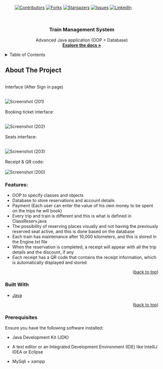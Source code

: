 <a name="readme-top"></a>

<!-- PROJECT SHIELDS -->
&nbsp; &nbsp; &nbsp; &nbsp; 
[![Contributors][contributors-shield]][contributors-url]
[![Forks][forks-shield]][forks-url]
[![Stargazers][stars-shield]][stars-url]
[![Issues][issues-shield]][issues-url]
[![LinkedIn][linkedin-shield]][linkedin-url]



<!-- PROJECT LOGO -->
<br />
<div align="center">
  <h3 align="center">Train Management System</h3>

  <p align="center">
    Advanced Java application (OOP + Database)
    <br />
    <a href="https://github.com/Arsany-Osama/Train-Management-System-Java/tree/master"><strong>Explore the docs »</strong></a>
  </p>
</div>



<!-- TABLE OF CONTENTS -->
<details>
  <summary>Table of Contents</summary>
  <ol>
    <li>
      <a href="#about-the-project">About The Project</a>
      <ul>
        <li><a href="#built-with">Built With</a></li>
      </ul>
    </li>
    <li>
      <a href="#getting-started">Getting Started</a>
      <ul>
        <li><a href="#prerequisites">Prerequisites</a></li>
      </ul>
    </li>
  </ol>
</details>



<!-- ABOUT THE PROJECT -->

## About The Project
</br>
Interface (After Sign in page) 
</br></br>

![Screenshot (201)](https://github.com/Arsany-Osama/Train-Management-System-Java/assets/160052013/c88d273a-9ea4-4ee2-ba71-0225cf8f8c3a)
</br></br>
Booking ticket interface:
</br></br>

![Screenshot (202)](https://github.com/Arsany-Osama/Train-Management-System-Java/assets/160052013/c3281a71-2a5d-4d4a-9aab-e1e1d9a0b77e)
</br></br>
Seats interface:
</br></br>

![Screenshot (203)](https://github.com/Arsany-Osama/Train-Management-System-Java/assets/160052013/b08971d0-b1a0-49c1-9739-5576a36daab4)
</br></br>
Receipt & QR code:
</br></br>
![Screenshot (200)](https://github.com/Arsany-Osama/Train-Management-System-Java/assets/160052013/d7c401ee-9efb-4298-88f7-68a6419ff04e)


### Features:
- OOP to specify classes and objects
- Database to store reservations and account details
- Payment (Each user can enter the value of his own money to be spent on the trips he will book)
- Every trip and train is different and this is what is defined in ClassReserv.java
- The possibility of reserving places visually and not having the previously reserved seat active, and this is done based on the database
- Each train has maintenance after 10,000 kilometers, and this is stored in the Engine.txt file
- When the reservation is completed, a receipt will appear with all the trip details and the discount, if any
- Each receipt has a QR code that contains the receipt information, which is automatically displayed and stored
<p align="right">(<a href="#readme-top">back to top</a>)</p>



### Built With

* [Java](https://www.oracle.com/java/)

<p align="right">(<a href="#readme-top">back to top</a>)</p>

### Prerequisites

Ensure you have the following software installed:
* Java Development Kit (JDK)
* A text editor or an Integrated Development Environment (IDE) like IntelliJ IDEA or Eclipse
* MySqli + xampp

  [contributors-shield]: https://img.shields.io/github/contributors/Arsany-Osama/Train-Management-System-Java.svg?style=for-the-badge
[contributors-url]: https://github.com/Arsany-Osama/Train-Management-System-Java/graphs/contributors
[forks-shield]: https://img.shields.io/github/forks/Arsany-Osama/Train-Management-System-Java.svg?style=for-the-badge
[forks-url]: https://github.com/Arsany-Osama/8-puzzle-solver-java/network/members
[stars-shield]: https://img.shields.io/github/stars/Arsany-Osama/Train-Management-System-Java.svg?style=for-the-badge
[stars-url]: https://github.com/Arsany-Osama/8-puzzle-solver-java/stargazers
[issues-shield]: https://img.shields.io/github/issues/Arsany-Osama/Train-Management-System-Java.svg?style=for-the-badge
[issues-url]: https://github.com/Arsany-Osama/Train-Management-System-Java/issues
[linkedin-shield]: https://img.shields.io/badge/-LinkedIn-black.svg?style=for-the-badge&logo=linkedin&colorB=555
[linkedin-url]: https://linkedin.com/in/arsany-osama-446942264
